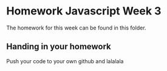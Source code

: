 # Homework Javascript Week 3

The homework for this week can be found in this folder.

## Handing in your homework
Push your code to your own github and lalalala